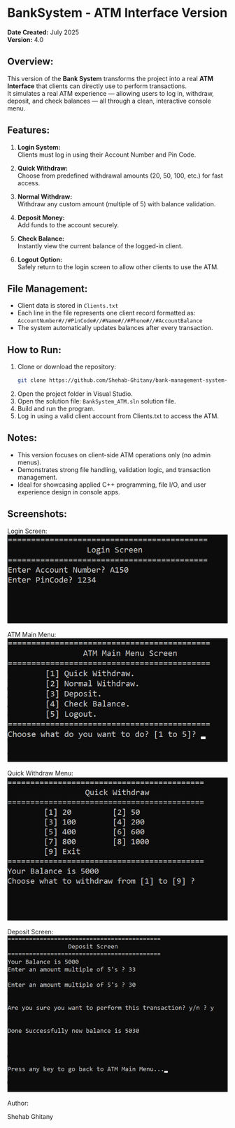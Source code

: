 BankSystem - ATM Interface Version
==============================


**Date Created:** July 2025  
**Version:** 4.0


Overview:
---------
This version of the **Bank System** transforms the project into a real **ATM Interface** that clients can directly use to perform transactions.  
It simulates a real ATM experience — allowing users to log in, withdraw, deposit, and check balances — all through a clean, interactive console menu.

Features:
---------
1. **Login System:**  
   Clients must log in using their Account Number and Pin Code.

2. **Quick Withdraw:**  
   Choose from predefined withdrawal amounts (20, 50, 100, etc.) for fast access.

3. **Normal Withdraw:**  
   Withdraw any custom amount (multiple of 5) with balance validation.

4. **Deposit Money:**  
   Add funds to the account securely.

5. **Check Balance:**  
   Instantly view the current balance of the logged-in client.

6. **Logout Option:**  
   Safely return to the login screen to allow other clients to use the ATM.

File Management:
----------------
- Client data is stored in `Clients.txt`  
- Each line in the file represents one client record formatted as:  
  `AccountNumber#//#PinCode#//#Name#//#Phone#//#AccountBalance`  
- The system automatically updates balances after every transaction.

How to Run:
-----------
1. Clone or download the repository:
   ```bash
   git clone https://github.com/Shehab-Ghitany/bank-management-system-cpp.git
   ```
2. Open the project folder in Visual Studio.
3. Open the solution file: `BankSystem_ATM.sln` solution file.
4. Build and run the program.
5. Log in using a valid client account from Clients.txt to access the ATM.

Notes:
------
- This version focuses on client-side ATM operations only (no admin menus).
- Demonstrates strong file handling, validation logic, and transaction management.
- Ideal for showcasing applied C++ programming, file I/O, and user experience design in console apps.

Screenshots:
------------
Login Screen:
![Login Screen](Screenshots/login-screen.png)

ATM Main Menu:
![ATM Main Menu](Screenshots/atm-main-menu.png)

Quick Withdraw Menu:
![Quick Withdraw Menu](Screenshots/quick-withdraw-menu.png)

Deposit Screen:
![Deposit Screen](Screenshots/deposit-screen.png)


Author:

Shehab Ghitany
